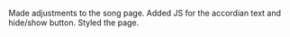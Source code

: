 Made adjustments to the song page. Added JS for the accordian text and hide/show button. Styled the page.
